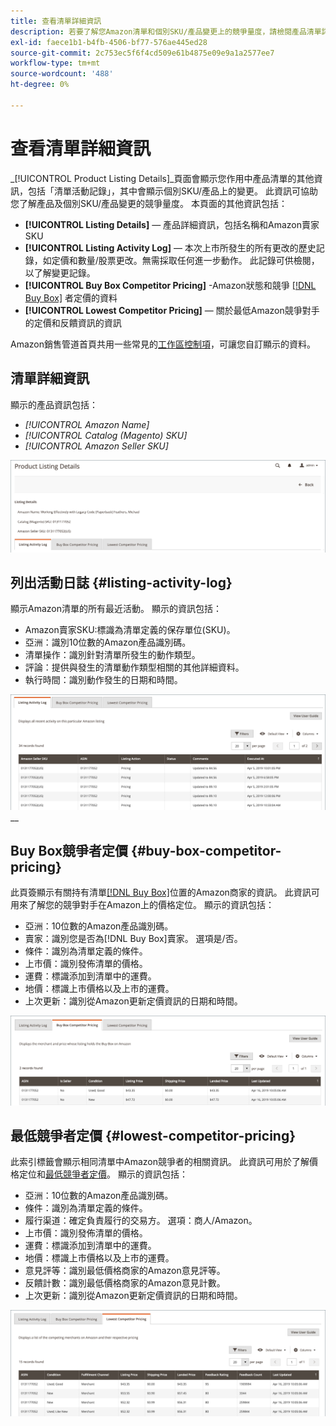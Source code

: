 ```yaml
---
title: 查看清單詳細資訊
description: 若要了解您Amazon清單和個別SKU/產品變更上的競爭量度，請檢閱產品清單詳細資料頁面。
exl-id: faece1b1-b4fb-4506-bf77-576ae445ed28
source-git-commit: 2c753ec5f6f4cd509e61b4875e09e9a1a2577ee7
workflow-type: tm+mt
source-wordcount: '488'
ht-degree: 0%

---
```


# 查看清單詳細資訊

_[!UICONTROL Product Listing Details]_頁面會顯示您作用中產品清單的其他資訊，包括「清單活動記錄」，其中會顯示個別SKU/產品上的變更。 此資訊可協助您了解產品及個別SKU/產品變更的競爭量度。 本頁面的其他資訊包括：

- **[!UICONTROL Listing Details]**  — 產品詳細資訊，包括名稱和Amazon賣家SKU
- **[!UICONTROL Listing Activity Log]**  — 本次上市所發生的所有更改的歷史記錄，如定價和數量/股票更改。無需採取任何進一步動作。 此記錄可供檢閱，以了解變更記錄。
- **[!UICONTROL Buy Box Competitor Pricing]** -Amazon狀態和競爭 [[!DNL Buy Box]](./buy-box-competitor-pricing.md) 者定價的資料
- **[!UICONTROL Lowest Competitor Pricing]**  — 關於最低Amazon競爭對手的定價和反饋資訊的資訊

Amazon銷售管道首頁共用一些常見的[工作區控制項](./workspace-controls.md)，可讓您自訂顯示的資料。

## 清單詳細資訊

顯示的產品資訊包括：

- _[!UICONTROL Amazon Name]_
- _[!UICONTROL Catalog (Magento) SKU]_
- _[!UICONTROL Amazon Seller SKU]_

![清單詳細資訊](assets/amazon-product-listing-details.png)

## 列出活動日誌 {#listing-activity-log}

顯示Amazon清單的所有最近活動。 顯示的資訊包括：

- Amazon賣家SKU:標識為清單定義的保存單位(SKU)。
- 亞洲：識別10位數的Amazon產品識別碼。
- 清單操作：識別針對清單所發生的動作類型。
- 評論：提供與發生的清單動作類型相關的其他詳細資料。
- 執行時間：識別動作發生的日期和時間。

![產品清單詳細資訊 — 清單活動日誌](assets/amazon-listing-activity-log.png)
__

## Buy Box競爭者定價 {#buy-box-competitor-pricing}

此頁簽顯示有關持有清單[[!DNL Buy Box]](./buy-box-competitor-pricing.md)位置的Amazon商家的資訊。 此資訊可用來了解您的競爭對手在Amazon上的價格定位。 顯示的資訊包括：

- 亞洲：10位數的Amazon產品識別碼。
- 賣家：識別您是否為[!DNL Buy Box]賣家。 選項是/否。
- 條件：識別為清單定義的條件。
- 上市價：識別發佈清單的價格。
- 運費：標識添加到清單中的運費。
- 地價：標識上市價格以及上市的運費。
- 上次更新：識別從Amazon更新定價資訊的日期和時間。

![產品清單詳細資訊：Buy Box競爭者定價](assets/amazon-listing-details-buy-box-2.png)

## 最低競爭者定價 {#lowest-competitor-pricing}

此索引標籤會顯示相同清單中Amazon競爭者的相關資訊。 此資訊可用於了解價格定位和[最低競爭者定價](./lowest-competitor-pricing.md)。 顯示的資訊包括：

- 亞洲：10位數的Amazon產品識別碼。
- 條件：識別為清單定義的條件。
- 履行渠道：確定負責履行的交易方。 選項：商人/Amazon。
- 上市價：識別發佈清單的價格。
- 運費：標識添加到清單中的運費。
- 地價：標識上市價格以及上市的運費。
- 意見評等：識別最低價格商家的Amazon意見評等。
- 反饋計數：識別最低價格商家的Amazon意見計數。
- 上次更新：識別從Amazon更新定價資訊的日期和時間。

![產品清單詳細資訊 — 最低競爭者定價](assets/amazon-listing-details-lowest-comp.png)
